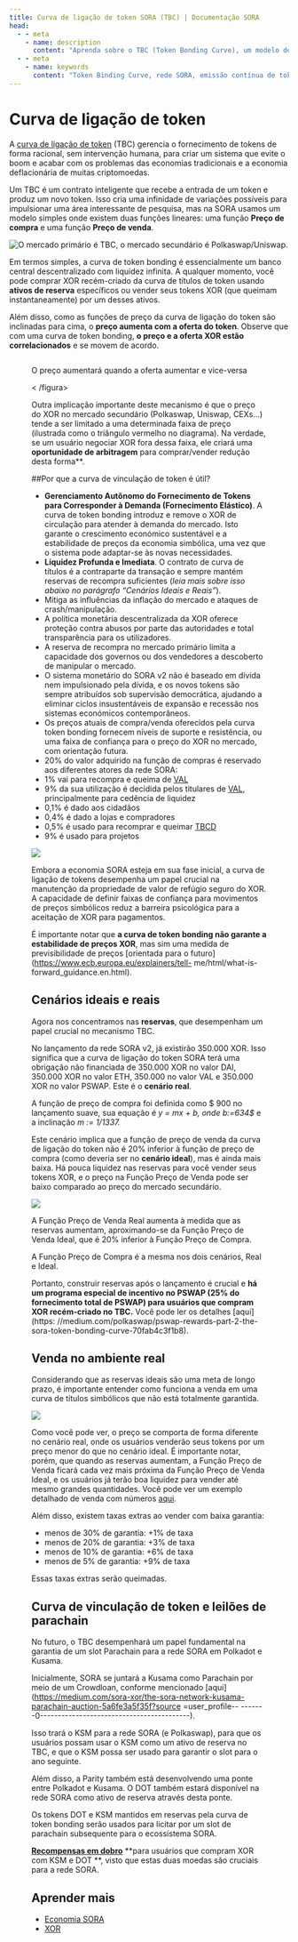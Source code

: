 ```yaml
---
title: Curva de ligação de token SORA (TBC) | Documentação SORA
head:
  - - meta
    - name: description
      content: "Aprenda sobre o TBC (Token Bonding Curve), um modelo de token exclusivo na rede SORA. Descubra os recursos, a mecânica e os benefícios do TBC, incluindo sua emissão contínua de tokens e mecanismo de curva de títulos. Explore como o TBC promove liquidez, estabilidade e participação da comunidade dentro do ecossistema SORA."
  - - meta
    - name: keywords
      content: "Token Binding Curve, rede SORA, emissão contínua de tokens, mecanismo de curva de ligação, liquidez, estabilidade, participação da comunidade"
---
```


# Curva de ligação de token

A [curva de ligação de token](https://medium.com/coinmonks/token-bonding-curves-explained-7a9332198e0e) (TBC) gerencia o fornecimento de tokens de forma racional, sem intervenção humana, para criar um sistema que evite o boom e acabar com os problemas das economias tradicionais e a economia deflacionária de muitas criptomoedas.

Um TBC é um contrato inteligente que recebe a entrada de um token e produz um novo token. Isso cria uma infinidade de variações possíveis para impulsionar uma área interessante de pesquisa, mas na SORA usamos um modelo simples onde existem duas funções lineares: uma função **Preço de compra** e uma função **Preço de venda**.

![O mercado primário é TBC, o mercado secundário é Polkaswap/Uniswap.](<.gitbook/assets/tbc(2).png>)

Em termos simples, a curva de token bonding é essencialmente um banco central descentralizado com liquidez infinita. A qualquer momento, você pode comprar XOR recém-criado da curva de títulos de token usando **ativos de reserva** específicos ou vender seus tokens XOR (que queimam instantaneamente) por um desses ativos.

Além disso, como as funções de preço da curva de ligação do token são inclinadas para cima, o **preço aumenta com a oferta do token**. Observe que com uma curva de token bonding, **o preço e a oferta XOR estão correlacionados** e se movem de acordo.

<figure><img src=".gitbook/assets/xor-supply-correct.png" alt=""><figcaption><p>O preço aumentará quando a oferta aumentar e vice-versa</p></ figcaption>< /figura>

Outra implicação importante deste mecanismo é que o preço do XOR no mercado secundário (Polkaswap, Uniswap, CEXs...) tende a ser limitado a uma determinada faixa de preço (ilustrada como o triângulo vermelho no diagrama). Na verdade, se um usuário negociar XOR fora dessa faixa, ele criará uma **oportunidade de arbitragem** para comprar/vender redução desta forma**.

##Por que a curva de vinculação de token é útil?

- **Gerenciamento Autônomo do Fornecimento de Tokens para Corresponder à Demanda (Fornecimento Elástico)**. A curva de token bonding introduz e remove o XOR de circulação para atender à demanda do mercado. Isto garante o crescimento económico sustentável e a estabilidade de preços da economia simbólica, uma vez que o sistema pode adaptar-se às novas necessidades.
- **Liquidez Profunda e Imediata**. O contrato de curva de títulos é a contraparte da transação e sempre mantém reservas de recompra suficientes (_leia mais sobre isso abaixo no parágrafo “Cenários Ideais e Reais”_).
- Mitiga as influências da inflação do mercado e ataques de crash/manipulação.
- A política monetária descentralizada da XOR oferece proteção contra abusos por parte das autoridades e total transparência para os utilizadores.
- A reserva de recompra no mercado primário limita a capacidade dos governos ou dos vendedores a descoberto de manipular o mercado.
- O sistema monetário do SORA v2 não é baseado em dívida nem impulsionado pela dívida, e os novos tokens são sempre atribuídos sob supervisão democrática, ajudando a eliminar ciclos insustentáveis ​​de expansão e recessão nos sistemas económicos contemporâneos.
- Os preços atuais de compra/venda oferecidos pela curva token bonding fornecem níveis de suporte e resistência, ou uma faixa de confiança para o preço do XOR no mercado, com orientação futura.
- 20% do valor adquirido na função de compras é reservado aos diferentes atores da rede SORA:
 - 1% vai para recompra e queima de [VAL](./val)
 - 9% da sua utilização é decidida pelos titulares de [VAL](./val), principalmente para cedência de liquidez
 - 0,1% é dado aos cidadãos
 - 0,4% é dado a lojas e compradores
 - 0,5% é usado para recomprar e queimar [TBCD](./tbcd)
 - 9% é usado para projetos

![](.gitbook/assets/margin-tbc.png)

Embora a economia SORA esteja em sua fase inicial, a curva de ligação de tokens desempenha um papel crucial na manutenção da propriedade de valor de refúgio seguro do XOR. A capacidade de definir faixas de confiança para movimentos de preços simbólicos reduz a barreira psicológica para a aceitação de XOR para pagamentos.

É importante notar que **a curva de token bonding não garante a estabilidade de preços XOR**, mas sim uma medida de previsibilidade de preços [orientada para o futuro](https://www.ecb.europa.eu/explainers/tell- me/html/what-is-forward_guidance.en.html).

## Cenários ideais e reais

Agora nos concentramos nas **reservas**, que desempenham um papel crucial no mecanismo TBC.

No lançamento da rede SORA v2, já existirão 350.000 XOR. Isso significa que a curva de ligação do token SORA terá uma obrigação não financiada de 350.000 XOR no valor DAI, 350.000 XOR no valor ETH, 350.000 no valor VAL e 350.000 XOR no valor PSWAP. Este é o **cenário real**.

A função de preço de compra foi definida como $ 900 no lançamento suave, sua equação é _y = mx + b, onde b:=634$_ e a inclinação _m := 1/1337._

Este cenário implica que a função de preço de venda da curva de ligação do token não é 20% inferior à função de preço de compra (como deveria ser no **cenário ideal**), mas é ainda mais baixa. Há pouca liquidez nas reservas para você vender seus tokens XOR, e o preço na Função Preço de Venda pode ser baixo comparado ao preço do mercado secundário.

![](<.gitbook/assets/tbc(1).png>)

A Função Preço de Venda Real aumenta à medida que as reservas aumentam, aproximando-se da Função Preço de Venda Ideal, que é 20% inferior à Função Preço de Compra.

A Função Preço de Compra é a mesma nos dois cenários, Real e Ideal.

Portanto, construir reservas após o lançamento é crucial e **há um programa especial de incentivo no PSWAP (25% do fornecimento total de PSWAP) para usuários que compram XOR recém-criado no TBC.** Você pode ler os detalhes [aqui] (https: //medium.com/polkaswap/pswap-rewards-part-2-the-sora-token-bonding-curve-70fab4c3f1b8).

## Venda no ambiente real

Considerando que as reservas ideais são uma meta de longo prazo, é importante entender como funciona a venda em uma curva de títulos simbólicos que não está totalmente garantida.

![](.gitbook/assets/tbc.png)

Como você pode ver, o preço se comporta de forma diferente no cenário real, onde os usuários venderão seus tokens por um preço menor do que no cenário ideal. É importante notar, porém, que quando as reservas aumentam, a Função Preço de Venda ficará cada vez mais próxima da Função Preço de Venda Ideal, e os usuários já terão boa liquidez para vender até mesmo grandes quantidades. Você pode ver um exemplo detalhado de venda com números [aqui](https://medium.com/polkaswap/pswap-rewards-part-2-the-sora-token-bonding-curve-70fab4c3f1b8).

Além disso, existem taxas extras ao vender com baixa garantia:

- menos de 30% de garantia: +1% de taxa
- menos de 20% de garantia: +3% de taxa
- menos de 10% de garantia: +6% de taxa
- menos de 5% de garantia: +9% de taxa

Essas taxas extras serão queimadas.

## Curva de vinculação de token e leilões de parachain

No futuro, o TBC desempenhará um papel fundamental na garantia de um slot Parachain para a rede SORA em Polkadot e Kusama.

Inicialmente, SORA se juntará a Kusama como Parachain por meio de um Crowdloan, conforme mencionado [aqui](https://medium.com/sora-xor/the-sora-network-kusama-parachain-auction-5a6fe3a5f35f?source =user_profile-- -------0------------------------------------------).

Isso trará o KSM para a rede SORA (e Polkaswap), para que os usuários possam usar o KSM como um ativo de reserva no TBC, e que o KSM possa ser usado para garantir o slot para o ano seguinte.

Além disso, a Parity também está desenvolvendo uma ponte entre Polkadot e Kusama. O DOT também estará disponível na rede SORA como ativo de reserva através desta ponte.

Os tokens DOT e KSM mantidos em reservas pela curva de token bonding serão usados ​​para licitar por um slot de parachain subsequente para o ecossistema SORA.

[**Recompensas em dobro**](https://medium.com/polkaswap/pswap-rewards-part-2-the-sora-token-bonding-curve-70fab4c3f1b8) **para usuários que compram XOR com KSM e DOT **, visto que estas duas moedas são cruciais para a rede SORA.

## Aprender mais

- [Economia SORA](/sora-economy.md)
- [XOR](/xor.md)